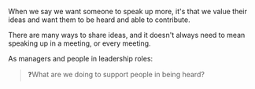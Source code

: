 
When we say we want someone to speak up more, it's that we value their ideas and want them to be heard and able to contribute.

There are many ways to share ideas,  and it doesn't always need to mean speaking up in a meeting, or every meeting. 

As managers and people in leadership roles:

>❓What are we doing to support people in being heard? 